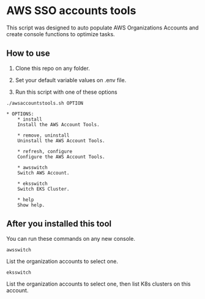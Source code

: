 # AWS SSO accounts tools
This script was designed to auto populate AWS Organizations Accounts and create console functions to optimize tasks.

## How to use

1. Clone this repo on any folder.

2. Set your default variable values on .env file.

3. Run this script with one of these options
```
./awsaccountstools.sh OPTION
```
    * OPTIONS:
        * install
        Install the AWS Account Tools.

        * remove, uninstall
        Uninstall the AWS Account Tools.

        * refresh, configure
        Configure the AWS Account Tools.

        * awsswitch
        Switch AWS Account.

        * eksswitch
        Switch EKS Cluster.

        * help
        Show help.

## After you installed this tool

You can run these commands on any new console.

```
awsswitch
```
List the organization accounts to select one.
```
eksswitch
```
List the organization accounts to select one, then list K8s clusters on this account.